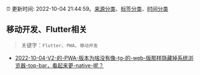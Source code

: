 :alarm_clock: 更新时间: 2022-10-04 21:44:59。[来源分类](../README.md)、[标签分类](../TAGS.md)、[时间分类](../TIMELINE.md)

## 移动开发、Flutter相关


> 关键字：`Flutter`、`PWA`、`移动开发`



- [2022-10-04-V2-的-PWA-版本为啥没有像-tg-的-web-版那样隐藏掉系统浏览器-top-bar，看起来更-native-呢？](https://www.v2ex.com/t/884665) 
